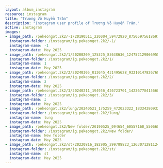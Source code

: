 ```yaml
---
layout: album_instagram
resource: instagram
title: "Trương Võ Huyền Trân"
description: "Instagram user profile of Trương Võ Huyền Trân."
active: instagram
images: 
- image_path: /pekeongot.2k2/-1/20190511_220004_59472920_875059756186911_6947914656426542006_n.jpg
  instagram-folder: /instagram/ig.pekeongot.2k2/-1/
  instagram-name: -1
  instagram-date: May 2025
- image_path: /pekeongot.2k2/1/20200209_125325_83638636_124752129066955_7957387895663514883_n.jpg
  instagram-folder: /instagram/ig.pekeongot.2k2/1/
  instagram-name: 1
  instagram-date: May 2025
- image_path: /pekeongot.2k2/2/20240305_013645_431495628_932101478267683_6690875260176426446_n.jpg
  instagram-folder: /instagram/ig.pekeongot.2k2/2/
  instagram-name: 2
  instagram-date: May 2025
- image_path: /pekeongot.2k2/3/20240211_194956_426723701_1423677841566889_363069197281580327_n.jpg
  instagram-folder: /instagram/ig.pekeongot.2k2/3/
  instagram-name: 3
  instagram-date: May 2025
- image_path: /pekeongot.2k2/lung/20240521_175259_472023322_18334280932159460_467778026769177851_n.jpg
  instagram-folder: /instagram/ig.pekeongot.2k2/lung/
  instagram-name: lung
  instagram-date: May 2025
- image_path: /pekeongot.2k2/New folder/20190525_094654_60557160_550668238791838_2065172595187769869_n.jpg
  instagram-folder: /instagram/ig.pekeongot.2k2/New folder/
  instagram-name: New folder
  instagram-date: May 2025
- image_path: /pekeongot.2k2/st/20220816_182905_299708823_1263071281124057_7944571854910510993_n.jpg
  instagram-folder: /instagram/ig.pekeongot.2k2/st/
  instagram-name: st
  instagram-date: May 2025
---
```

